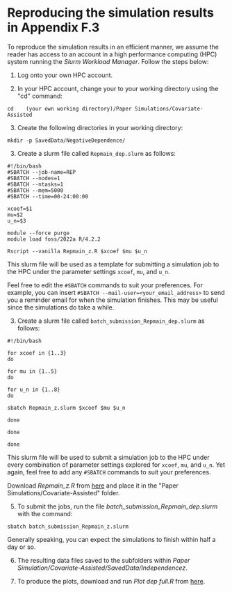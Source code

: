 # Reproducing the simulation results in Appendix F.3
To reproduce the simulation results in an efficient manner, we assume the reader has access to an account in a high performance computing (HPC) system running the *Slurm Workload Manager*. Follow the steps below:

1. Log onto your own HPC account.

2. In your HPC account, change your to your working directory using the "cd" command:
```
cd    (your own working directory)/Paper Simulations/Covariate-Assisted
```
3. Create the following directories in your working directory:
```
mkdir -p SavedData/NegativeDependence/
```

3. Create a slurm file called `Repmain_dep.slurm` as follows:
```
#!/bin/bash
#SBATCH --job-name=REP
#SBATCH --nodes=1
#SBATCH --ntasks=1
#SBATCH --mem=5000
#SBATCH --time=00-24:00:00

xcoef=$1
mu=$2
u_n=$3

module --force purge
module load foss/2022a R/4.2.2

Rscript --vanilla Repmain_z.R $xcoef $mu $u_n
```
This slurm file will be used as a template for submitting a simulation job to the HPC under the parameter settings `xcoef`, `mu`, and `u_n`.

Feel free to edit the `#SBATCH` commands to suit your preferences. For example, you can insert `#SBATCH --mail-user=<your_email_address>` to send you a reminder email for when the simulation finishes. This may be useful since the simulations do take a while. 

3. Create a slurm file called `batch_submission_Repmain_dep.slurm` as follows:
```
#!/bin/bash

for xcoef in {1..3}
do

for mu in {1..5}
do

for u_n in {1..8}
do

sbatch Repmain_z.slurm $xcoef $mu $u_n

done

done

done

```
This slurm file will be used to submit a simulation job to the HPC under every combination of parameter settings explored for `xcoef`, `mu`, and `u_n`. Yet again, feel free to add any `#SBATCH` commands to suit your preferences.


Download *Repmain_z.R* from [here](https://github.com/ninhtran02/ParFilter/tree/main/Simulation) and place it in the "Paper Simulations/Covariate-Assisted" folder. 

5. To submit the jobs, run the file *batch\_submission\_Repmain_dep.slurm* with the command:
```
sbatch batch_submission_Repmain_z.slurm
```
Generally speaking, you can expect the simulations to finish within half a day or so.

6. The resulting data files saved to the subfolders within *Paper Simulation/Covariate-Assisted/SavedData/Independencez*.
   
7. To produce the plots, download and run *Plot dep full.R* from [here](https://github.com/ninhtran02/ParFilter/tree/main/Simulation).





